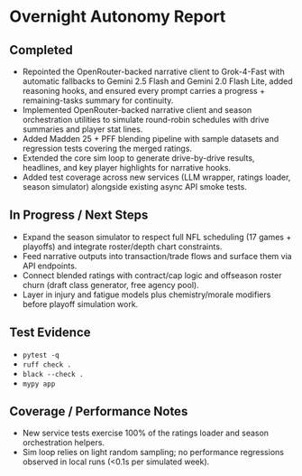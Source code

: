 # Overnight Autonomy Report

## Completed
- Repointed the OpenRouter-backed narrative client to Grok-4-Fast with automatic
  fallbacks to Gemini 2.5 Flash and Gemini 2.0 Flash Lite, added reasoning hooks,
  and ensured every prompt carries a progress + remaining-tasks summary for
  continuity.
- Implemented OpenRouter-backed narrative client and season orchestration
  utilities to simulate round-robin schedules with drive summaries and player
  stat lines.
- Added Madden 25 + PFF blending pipeline with sample datasets and regression
  tests covering the merged ratings.
- Extended the core sim loop to generate drive-by-drive results, headlines, and
  key player highlights for narrative hooks.
- Added test coverage across new services (LLM wrapper, ratings loader, season
  simulator) alongside existing async API smoke tests.

## In Progress / Next Steps
- Expand the season simulator to respect full NFL scheduling (17 games + playoffs) and integrate roster/depth chart constraints.
- Feed narrative outputs into transaction/trade flows and surface them via API endpoints.
- Connect blended ratings with contract/cap logic and offseason roster churn (draft class generator, free agency pool).
- Layer in injury and fatigue models plus chemistry/morale modifiers before playoff simulation work.

## Test Evidence
- `pytest -q`
- `ruff check .`
- `black --check .`
- `mypy app`

## Coverage / Performance Notes
- New service tests exercise 100% of the ratings loader and season orchestration helpers.
- Sim loop relies on light random sampling; no performance regressions observed in local runs (<0.1s per simulated week).
